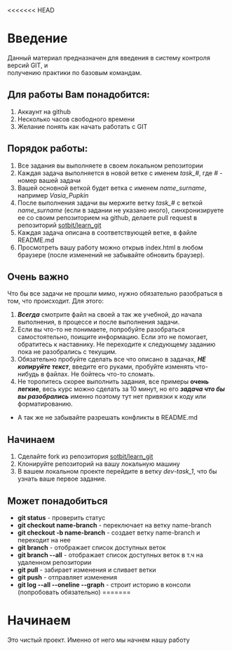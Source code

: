 <<<<<<< HEAD
# Введение

Данный материал предназначен для введения в систему контроля версий GIT, и  
получению практики по базовым командам.

## Для работы Вам понадобится:
1. Aккаунт на github
2. Несколько часов свободного времени
3. Желание понять как начать работать с GIT 

## Порядок работы: 
1. Все задания вы выполняете в своем локальном репозитории
2. Каждая задача выполняется в новой ветке с именем *task_#*, где # - номер вашей задачи
3. Вашей основной веткой будет ветка с именем *name_surname*, например *Vasia_Pupkin*
4. После выполнения задачи вы мержите ветку *task_#* с веткой *name_surname* (если в задании
   не указано иного), синхронизируете ее со своим репозиторием на github, делаете pull request
   в репозиторий [sotbit/learn_git](https://github.com/sotbit/learn_git)
5. Каждая задача описана в соответствующей ветке, в файле README.md
6. Просмотреть вашу работу можно открыв index.html в любом браузере (после изменений не забывайте
   обновить браузер).

## Очень важно
Что бы все задачи не прошли мимо, нужно обязательно разобраться в том, что происходит.
Для этого:
1. ***Всегда*** смотрите файл на своей а так же учебной, до начала выполнения, в процессе и после 
   выполнения задачи.
2. Если вы что-то не понимаете, попробуйте разобраться самостоятельно, поищите информацию.
   Если это не помогает, обратитесь к наставнику. Не переходите к следующему заданию пока не разобрались
   с текущим.
3. Обязательно пробуйте сделать все что описано в задачах, ***НЕ копируйте текст***, введите 
   его руками, пробуйте изменять что-нибудь в файлах. Не бойтесь что-то сломать.
4. Не торопитесь скорее выполнить задания, все примеры **очень легкие**, весь курс можно сделать
   за 10 минут, но его ***задача что бы вы разобрались*** именно поэтому тут нет привязки к коду 
   или форматированию.
   
* А так же не забывайте разрешать конфликты в README.md

## Начинаем
1. Сделайте fork из репозитория [sotbit/learn_git](https://github.com/sotbit/learn_git)
2. Клонируйте репозиторий на вашу локальную машину
3. В вашем локальном проекте перейдите в ветку *dev-task_1*, что бы узнать ваше первое задание.

## Может понадобиться
* **git status** - проверить статус
* **git checkout name-branch** - переключает на ветку name-branch
* **git checkout -b name-branch** - создает ветку name-branch и переходит на нее
* **git branch** - отображает список доступных веток
* **git branch --all** - отображает список доступных веток в т.ч на удаленном репозитории
* **git pull** - забирает изменения и сливает ветки
* **git push** - отправляет изменения
* **git log --all --oneline --graph** - строит историю в консоли (попробовать обязательно)
=======
# Начинаем

Это чистый проект. Именно от него мы начнем нашу работу

